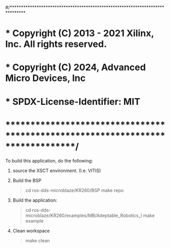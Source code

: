 #/******************************************************************************
# * Copyright (C) 2013 - 2021 Xilinx, Inc.  All rights reserved.
# * Copyright (C) 2024, Advanced Micro Devices, Inc
# * SPDX-License-Identifier: MIT
# ******************************************************************************/

To build this application, do the following:

1. source the XSCT environment. (I.e. VITIS)

2. Build the BSP
    >cd ros-dds-microblaze/KR260/BSP
    >make repo

2. Build the application:
    >cd ros-dds-microblaze/KR260/examples/MB/Adeptable_Robotics_I
    >make example

3. Clean workspace
    >make clean